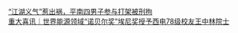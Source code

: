   
[“江湖义气”惹出祸，平南四男子参与打架被刑拘](http://www.dianyue.me/archives/923/igbhpi1rwa9exf99/)  
[重大喜讯｜世界能源领域“诺贝尔奖”埃尼奖授予西电78级校友王中林院士](http://www.dianyue.me/archives/178/mjf07xmst36bzyiv/)